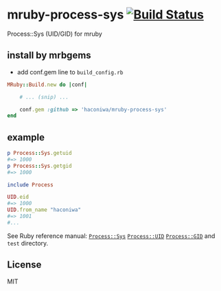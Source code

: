 # mruby-process-sys   [![Build Status](https://travis-ci.org/haconiwa/mruby-process-sys.svg?branch=master)](https://travis-ci.org/haconiwa/mruby-process-sys)

Process::Sys (UID/GID) for mruby

## install by mrbgems

- add conf.gem line to `build_config.rb`

```ruby
MRuby::Build.new do |conf|

    # ... (snip) ...

    conf.gem :github => 'haconiwa/mruby-process-sys'
end
```

## example

```ruby
p Process::Sys.getuid
#=> 1000
p Process::Sys.getgid
#=> 1000

include Process

UID.eid
#=> 1000
UID.from_name "haconiwa"
#=> 1001
#...
```

See Ruby reference manual: [`Process::Sys`](http://docs.ruby-lang.org/ja/2.3.0/class/Process=3a=3aSys.html) [`Process::UID`](http://docs.ruby-lang.org/ja/2.3.0/class/Process=3a=3aUID.html) [`Process::GID`](http://docs.ruby-lang.org/ja/2.3.0/class/Process=3a=3aGID.html)
and `test` directory.

## License

MIT
